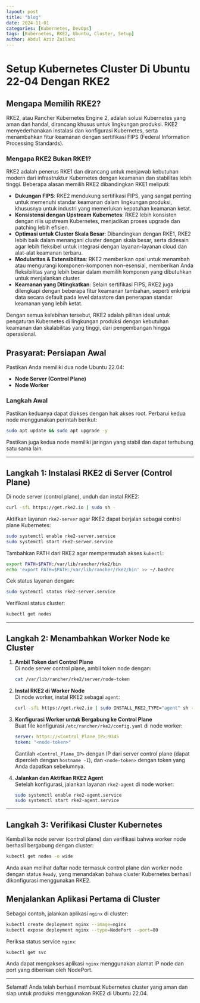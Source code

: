 ```yaml
---
layout: post
title: "blog"
date: 2024-11-01
categories: [Kubernetes, DevOps]
tags: [Kubernetes, RKE2, Ubuntu, Cluster, Setup]
author: Abdul Aziz Zailani
---
```


# Setup Kubernetes Cluster Di Ubuntu 22-04 Dengan RKE2

## Mengapa Memilih RKE2?

RKE2, atau Rancher Kubernetes Engine 2, adalah solusi Kubernetes yang aman dan handal, dirancang khusus untuk lingkungan produksi. RKE2 menyederhanakan instalasi dan konfigurasi Kubernetes, serta menambahkan fitur keamanan dengan sertifikasi FIPS (Federal Information Processing Standards).

### Mengapa RKE2 Bukan RKE1?

RKE2 adalah penerus RKE1 dan dirancang untuk menjawab kebutuhan modern dari infrastruktur Kubernetes dengan keamanan dan stabilitas lebih tinggi. Beberapa alasan memilih RKE2 dibandingkan RKE1 meliputi:

- **Dukungan FIPS**: RKE2 mendukung sertifikasi FIPS, yang sangat penting untuk memenuhi standar keamanan dalam lingkungan produksi, khususnya untuk industri yang memerlukan kepatuhan keamanan ketat.
- **Konsistensi dengan Upstream Kubernetes**: RKE2 lebih konsisten dengan rilis upstream Kubernetes, menjadikan proses upgrade dan patching lebih efisien.
- **Optimasi untuk Cluster Skala Besar**: Dibandingkan dengan RKE1, RKE2 lebih baik dalam menangani cluster dengan skala besar, serta didesain agar lebih fleksibel untuk integrasi dengan layanan-layanan cloud dan alat-alat keamanan terbaru.
- **Modularitas & Extensibilitas**: RKE2 memberikan opsi untuk menambah atau mengurangi komponen-komponen non-esensial, memberikan Anda fleksibilitas yang lebih besar dalam memilih komponen yang dibutuhkan untuk menjalankan cluster.
- **Keamanan yang Ditingkatkan**: Selain sertifikasi FIPS, RKE2 juga dilengkapi dengan beberapa fitur keamanan tambahan, seperti enkripsi data secara default pada level datastore dan penerapan standar keamanan yang lebih ketat.

Dengan semua kelebihan tersebut, RKE2 adalah pilihan ideal untuk pengaturan Kubernetes di lingkungan produksi dengan kebutuhan keamanan dan skalabilitas yang tinggi, dari pengembangan hingga operasional.

## Prasyarat: Persiapan Awal

Pastikan Anda memiliki dua node Ubuntu 22.04:

- **Node Server (Control Plane)**
- **Node Worker**

### Langkah Awal

Pastikan keduanya dapat diakses dengan hak akses root. Perbarui kedua node menggunakan perintah berikut:

```bash
sudo apt update && sudo apt upgrade -y
```

Pastikan juga kedua node memiliki jaringan yang stabil dan dapat terhubung satu sama lain.

---

## Langkah 1: Instalasi RKE2 di Server (Control Plane)

Di node server (control plane), unduh dan instal RKE2:

```bash
curl -sfL https://get.rke2.io | sudo sh -
```

Aktifkan layanan `rke2-server` agar RKE2 dapat berjalan sebagai control plane Kubernetes:

```bash
sudo systemctl enable rke2-server.service
sudo systemctl start rke2-server.service
```

Tambahkan PATH dari RKE2 agar mempermudah akses `kubectl`:

```bash
export PATH=$PATH:/var/lib/rancher/rke2/bin
echo 'export PATH=$PATH:/var/lib/rancher/rke2/bin' >> ~/.bashrc
```

Cek status layanan dengan:

```bash
sudo systemctl status rke2-server.service
```

Verifikasi status cluster:

```bash
kubectl get nodes
```

---

## Langkah 2: Menambahkan Worker Node ke Cluster

1. **Ambil Token dari Control Plane**  
   Di node server control plane, ambil token node dengan:

   ```bash
   cat /var/lib/rancher/rke2/server/node-token
   ```

2. **Instal RKE2 di Worker Node**  
   Di node worker, instal RKE2 sebagai `agent`:

   ```bash
   curl -sfL https://get.rke2.io | sudo INSTALL_RKE2_TYPE="agent" sh -
   ```

3. **Konfigurasi Worker untuk Bergabung ke Control Plane**  
   Buat file konfigurasi `/etc/rancher/rke2/config.yaml` di node worker:

   ```yaml
   server: https://<Control_Plane_IP>:9345
   token: "<node-token>"
   ```

   Gantilah `<Control_Plane_IP>` dengan IP dari server control plane (dapat diperoleh dengan `hostname -I`), dan `<node-token>` dengan token yang Anda dapatkan sebelumnya.

4. **Jalankan dan Aktifkan RKE2 Agent**  
   Setelah konfigurasi, jalankan layanan `rke2-agent` di node worker:
   ```bash
   sudo systemctl enable rke2-agent.service
   sudo systemctl start rke2-agent.service
   ```

---

## Langkah 3: Verifikasi Cluster Kubernetes

Kembali ke node server (control plane) dan verifikasi bahwa worker node berhasil bergabung dengan cluster:

```bash
kubectl get nodes -o wide
```

Anda akan melihat daftar node termasuk control plane dan worker node dengan status `Ready`, yang menandakan bahwa cluster Kubernetes berhasil dikonfigurasi menggunakan RKE2.

## Menjalankan Aplikasi Pertama di Cluster

Sebagai contoh, jalankan aplikasi `nginx` di cluster:

```bash
kubectl create deployment nginx --image=nginx
kubectl expose deployment nginx --type=NodePort --port=80
```

Periksa status service `nginx`:

```bash
kubectl get svc
```

Anda dapat mengakses aplikasi `nginx` menggunakan alamat IP node dan port yang diberikan oleh NodePort.

---

Selamat! Anda telah berhasil membuat Kubernetes cluster yang aman dan siap untuk produksi menggunakan RKE2 di Ubuntu 22.04.
